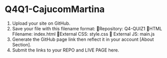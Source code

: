 # Q4Q1-CajucomMartina
1. Upload your site on GitHub.
2. Save your file with this filename format:
      💜Repository: Q4-QUIZ1
      💜HTML Filename: index.html
      💜External CSS: style.css
      💜 External JS: main.js
3. Generate the GitHub page link then reflect it in your account [About Section].
4. Submit the links to your REPO and LIVE PAGE here.
